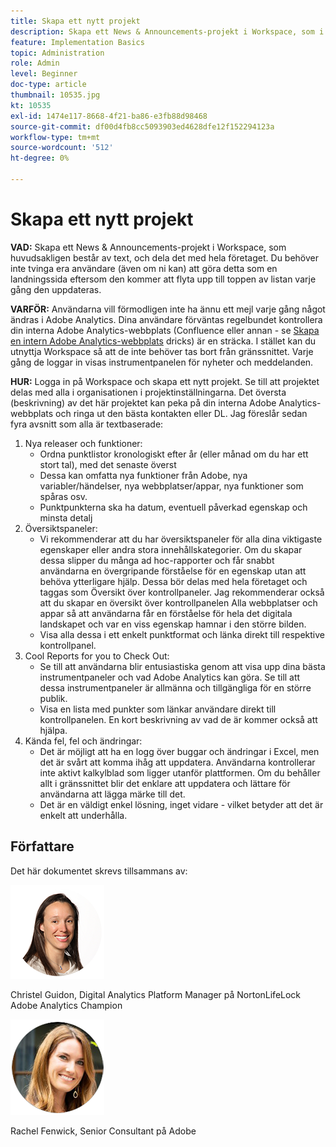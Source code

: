 ```yaml
---
title: Skapa ett nytt projekt
description: Skapa ett News & Announcements-projekt i Workspace, som i huvudsak består av text, och dela det med hela företaget.
feature: Implementation Basics
topic: Administration
role: Admin
level: Beginner
doc-type: article
thumbnail: 10535.jpg
kt: 10535
exl-id: 1474e117-8668-4f21-ba86-e3fb88d98468
source-git-commit: df00d4fb8cc5093903ed4628dfe12f152294123a
workflow-type: tm+mt
source-wordcount: '512'
ht-degree: 0%

---
```


# Skapa ett nytt projekt

**VAD:** Skapa ett News &amp; Announcements-projekt i Workspace, som huvudsakligen består av text, och dela det med hela företaget. Du behöver inte tvinga era användare (även om ni kan) att göra detta som en landningssida eftersom den kommer att flyta upp till toppen av listan varje gång den uppdateras.

**VARFÖR:** Användarna vill förmodligen inte ha ännu ett mejl varje gång något ändras i Adobe Analytics. Dina användare förväntas regelbundet kontrollera din interna Adobe Analytics-webbplats (Confluence eller annan - se [Skapa en intern Adobe Analytics-webbplats](create-an-internal-adobe-analytics-site.md) dricks) är en sträcka. I stället kan du utnyttja Workspace så att de inte behöver tas bort från gränssnittet. Varje gång de loggar in visas instrumentpanelen för nyheter och meddelanden.

**HUR:** Logga in på Workspace och skapa ett nytt projekt. Se till att projektet delas med alla i organisationen i projektinställningarna. Det översta (beskrivning) av det här projektet kan peka på din interna Adobe Analytics-webbplats och ringa ut den bästa kontakten eller DL. Jag föreslår sedan fyra avsnitt som alla är textbaserade:
1. Nya releaser och funktioner:
   * Ordna punktlistor kronologiskt efter år (eller månad om du har ett stort tal), med det senaste överst
   * Dessa kan omfatta nya funktioner från Adobe, nya variabler/händelser, nya webbplatser/appar, nya funktioner som spåras osv.
   * Punktpunkterna ska ha datum, eventuell påverkad egenskap och minsta detalj
1. Översiktspaneler:
   * Vi rekommenderar att du har översiktspaneler för alla dina viktigaste egenskaper eller andra stora innehållskategorier. Om du skapar dessa slipper du många ad hoc-rapporter och får snabbt användarna en övergripande förståelse för en egenskap utan att behöva ytterligare hjälp. Dessa bör delas med hela företaget och taggas som Översikt över kontrollpaneler. Jag rekommenderar också att du skapar en översikt över kontrollpanelen Alla webbplatser och appar så att användarna får en förståelse för hela det digitala landskapet och var en viss egenskap hamnar i den större bilden.
   * Visa alla dessa i ett enkelt punktformat och länka direkt till respektive kontrollpanel.
1. Cool Reports for you to Check Out:
   * Se till att användarna blir entusiastiska genom att visa upp dina bästa instrumentpaneler och vad Adobe Analytics kan göra. Se till att dessa instrumentpaneler är allmänna och tillgängliga för en större publik.
   * Visa en lista med punkter som länkar användare direkt till kontrollpanelen. En kort beskrivning av vad de är kommer också att hjälpa.
1. Kända fel, fel och ändringar:
   * Det är möjligt att ha en logg över buggar och ändringar i Excel, men det är svårt att komma ihåg att uppdatera. Användarna kontrollerar inte aktivt kalkylblad som ligger utanför plattformen. Om du behåller allt i gränssnittet blir det enklare att uppdatera och lättare för användarna att lägga märke till det.
   * Det är en väldigt enkel lösning, inget vidare - vilket betyder att det är enkelt att underhålla.

## Författare

Det här dokumentet skrevs tillsammans av:

![Christel Guidon](assets/Christel-Headshot-150.png)

Christel Guidon, Digital Analytics Platform Manager på NortonLifeLock Adobe Analytics Champion

![Rachel Fenwick](assets/Rachel-Fenwick-150.png)

Rachel Fenwick, Senior Consultant på Adobe
